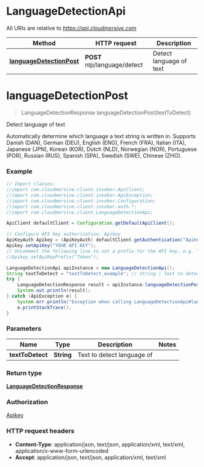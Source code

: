 # LanguageDetectionApi

All URIs are relative to *https://api.cloudmersive.com*

Method | HTTP request | Description
------------- | ------------- | -------------
[**languageDetectionPost**](LanguageDetectionApi.md#languageDetectionPost) | **POST** nlp/language/detect | Detect language of text


<a name="languageDetectionPost"></a>
# **languageDetectionPost**
> LanguageDetectionResponse languageDetectionPost(textToDetect)

Detect language of text

Automatically determine which language a text string is written in.  Supports Danish (DAN), German (DEU), English (ENG), French (FRA), Italian (ITA), Japanese (JPN), Korean (KOR), Dutch (NLD), Norwegian (NOR), Portuguese (POR), Russian (RUS), Spanish (SPA), Swedish (SWE), Chinese (ZHO).

### Example
```java
// Import classes:
//import com.cloudmersive.client.invoker.ApiClient;
//import com.cloudmersive.client.invoker.ApiException;
//import com.cloudmersive.client.invoker.Configuration;
//import com.cloudmersive.client.invoker.auth.*;
//import com.cloudmersive.client.LanguageDetectionApi;

ApiClient defaultClient = Configuration.getDefaultApiClient();

// Configure API key authorization: Apikey
ApiKeyAuth Apikey = (ApiKeyAuth) defaultClient.getAuthentication("Apikey");
Apikey.setApiKey("YOUR API KEY");
// Uncomment the following line to set a prefix for the API key, e.g. "Token" (defaults to null)
//Apikey.setApiKeyPrefix("Token");

LanguageDetectionApi apiInstance = new LanguageDetectionApi();
String textToDetect = "textToDetect_example"; // String | Text to detect language of
try {
    LanguageDetectionResponse result = apiInstance.languageDetectionPost(textToDetect);
    System.out.println(result);
} catch (ApiException e) {
    System.err.println("Exception when calling LanguageDetectionApi#languageDetectionPost");
    e.printStackTrace();
}
```

### Parameters

Name | Type | Description  | Notes
------------- | ------------- | ------------- | -------------
 **textToDetect** | **String**| Text to detect language of |

### Return type

[**LanguageDetectionResponse**](LanguageDetectionResponse.md)

### Authorization

[Apikey](../README.md#Apikey)

### HTTP request headers

 - **Content-Type**: application/json, text/json, application/xml, text/xml, application/x-www-form-urlencoded
 - **Accept**: application/json, text/json, application/xml, text/xml

